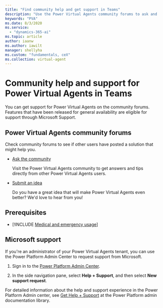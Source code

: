 ```yaml
---
title: "Find community help and get support in Teams"
description: "Use the Power Virtual Agents community forums to ask and get help and trips and ideas, or get support directly from Microsoft."
keywords: "PVA"
ms.date: 8/3/2020
ms.service:
  - "dynamics-365-ai"
ms.topic: article
author: iaanw
ms.author: iawilt
manager: shellyha
ms.custom: "fundamentals, ceX"
ms.collection: virtual-agent
---
```


# Community help and support for Power Virtual Agents in Teams

You can get support for Power Virtual Agents on the community forums. Features that have been released for general availability are eligible for support through Microsoft Support.

## Power Virtual Agents community forums

Check community forums to see if other users have posted a solution that might help you.

- [Ask the community](https://go.microsoft.com/fwlink/?linkid=2058639)
    
    Visit the Power Virtual Agents community to get answers and tips directly from other Power Virtual Agents users.

- [Submit an idea](https://go.microsoft.com/fwlink/?linkid=2064961)
    
    Do you have a great idea that will make Power Virtual Agents even better? We'd love to hear from you!
    
## Prerequisites

- [!INCLUDE [Medical and emergency usage](includes/pva-usage-limitations-teams.md)]


## Microsoft support

If you're an administrator of your Power Virtual Agents tenant, you can use the Power Platform Admin Center to request support from Microsoft.

1. Sign in to the [Power Platform Admin Center](https://admin.powerplatform.microsoft.com/).

2. In the side navigation pane, select **Help + Support**, and then select **New support request**.

For detailed information about the help and support experience in the Power Platform Admin center, see [Get Help + Support](/power-platform/admin/get-help-support) at the Power Platform admin documentation library.

